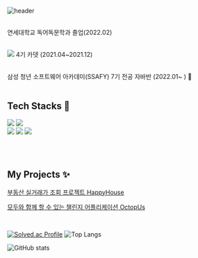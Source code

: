 


![header](https://capsule-render.vercel.app/api?type=waving&color=gradient&customColorList=0,2,2,5,30&height=200&section=header&text=Bae%20HyunJoong&fontSize=50)

<br>
연세대학교 독어독문학과 졸업(2022.02)  <br><br>

<img src="https://img.shields.io/badge/Seoul-000000?style=flat-square&logo=42&logoColor=white"/> 4기 카뎃 (2021.04~2021.12)  <br><br>

삼성 청년 소프트웨어 아카데미(SSAFY) 7기 전공 자바반 (2022.01~ ) 👯 <br><br>


## Tech Stacks 🌱
<p align="">
  <img src="https://img.shields.io/badge/Language-Java-007396?style=flat&logo=java&logoColor=white"> 
  <img src="https://img.shields.io/badge/Language-JavaScript-F7DF1E?style=flat&logo=javascript&logoColor=white"><br> 
  <img src="https://img.shields.io/badge/Database-MySql-F80000?style=flat&logo=mysql&logoColor=white"> 
  <img src="https://img.shields.io/badge/Framework-Vue-D22128?style=flat&logo=vue.js&logoColor=white"> 
  <img src="https://img.shields.io/badge/Framework-SpringFramework-6DB33F?style=flat&logo=spring&logoColor=white"> 
 </p>
 <br><br>

## My Projects ✨

[부동산 실거래가 조회 프로젝트 HappyHouse](https://github.com/hbae/HappyHouse)


[모두와 함께 할 수 있는 챌린지 어플리케이션 OctopUs](https://github.com/hbae/OctopUS)

<br>


[![Solved.ac Profile](http://mazassumnida.wtf/api/generate_badge?boj=alex950107)](https://solved.ac/alex950107)
![Top Langs](https://github-readme-stats.vercel.app/api/top-langs/?username=hbae&layout=compact)


![GitHub stats](https://github-readme-stats.vercel.app/api?username=hbae&show_icons=true&theme=dracula)


<br>



<!--
**hbae/hbae** is a ✨ _special_ ✨ repository because its `README.md` (this file) appears on your GitHub profile.

Here are some ideas to get you started:

- 🔭 I’m currently working on ...
- 🌱 I’m currently learning ...
- 👯 I’m looking to collaborate on ...
- 🤔 I’m looking for help with ...
- 💬 Ask me about ...
- 📫 How to reach me: ...
- 😄 Pronouns: ...
- ⚡ Fun fact: ...
-->
